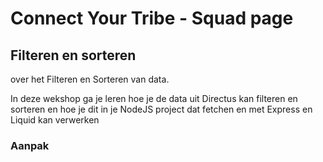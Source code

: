 
# Connect Your Tribe - Squad page

## Filteren en sorteren
over het Filteren en Sorteren van data. 

In deze wekshop ga je leren hoe je de data uit Directus kan filteren en sorteren en hoe je dit in je NodeJS project dat fetchen en met Express en Liquid kan verwerken 

### Aanpak

<!--
**Volgende technische stap die ik studenten wil leren: iets met query parameters voor GET requests. **

Volgende week dan forms, POST en de parallel naar query params voor POST requests. 

Kunnen we morgen oefenen met de query parameters/filters van Directus zelf (wat opdrachten aan de hand van de documentatie van Directus), 

**woensdag oefenen met query params in hun eigen routes toevoegen en gebruiken?
**
-->

